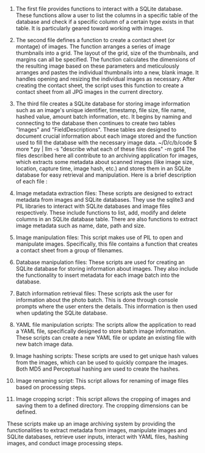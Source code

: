 1. The first file provides functions to interact with a SQLite database. These functions allow a user to list the columns in a specific table of the database and check if a specific column of a certain type exists in that table. It is particularly geared toward working with images.

2. The second file defines a function to create a contact sheet (or montage) of images. The function arranges a series of image thumbnails into a grid. The layout of the grid, size of the thumbnails, and margins can all be specified. The function calculates the dimensions of the resulting image based on these parameters and meticulously arranges and pastes the individual thumbnails into a new, blank image. It handles opening and resizing the individual images as necessary. After creating the contact sheet, the script uses this function to create a contact sheet from all JPG images in the current directory.

3. The third file creates a SQLite database for storing image information such as an image's unique identifier, timestamp, file size, file name, hashed value, amount batch information, etc. It begins by naming and connecting to the database then continues to create two tables "Images" and "FieldDescriptions". These tables are designed to document crucial information about each image stored and the function used to fill the database with the necessary image data.
~/D/c/b/code $ more *.py | llm -s "describe what each of these files does" -m gpt4
The files described here all contribute to an archiving application for images, which extracts some metadata about scanned images (like image size, location, capture time, image hash, etc.) and stores them in an SQLite database for easy retrieval and manipulation. Here is a brief description of each file :

1. Image metadata extraction files: These scripts are designed to extract metadata from images and SQLite databases. They use the sqlite3 and PIL libraries to interact with SQLite databases and image files respectively. These include functions to list, add, modify and delete columns in an SQLite database table. There are also functions to extract image metadata such as name, date, path and size.

2. Image manipulation files: This script makes use of PIL to open and manipulate images. Specifically, this file contains a function that creates a contact sheet from a group of filenames.

3. Database manipulation files: These scripts are used for creating an SQLite database for storing information about images. They also include the functionality to insert metadata for each image batch into the database.

4. Batch information retrieval files: These scripts ask the user for information about the photo batch. This is done through console prompts where the user enters the details. This information is then used when updating the SQLite database.

5. YAML file manipulation scripts: The scripts allow the application to read a YAML file, specifically designed to store batch image information. These scripts can create a new YAML file or update an existing file with new batch image data.

6. Image hashing scripts: These scripts are used to get unique hash values from the images, which can be used to quickly compare the images. Both MD5 and Perceptual hashing are used to create the hashes.

7. Image renaming script: This script allows for renaming of image files based on processing steps.

8. Image cropping script : This script allows the cropping of images and saving them to a defined directory. The cropping dimensions can be defined.

These scripts make up an image archiving system by providing the functionalities to extract metadata from images, manipulate images and SQLite databases, retrieve user inputs, interact with YAML files, hashing images, and conduct image processing steps.
